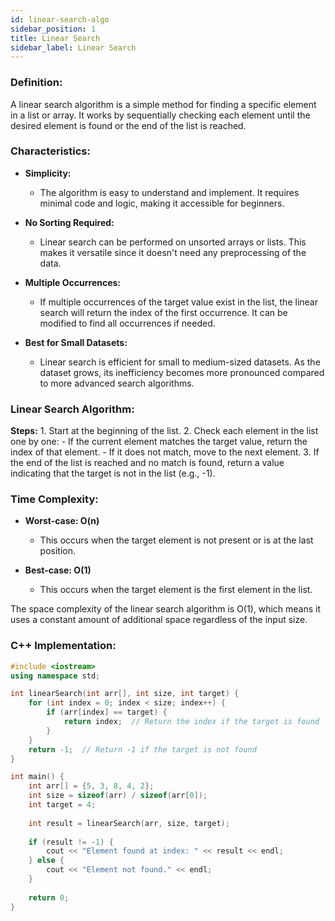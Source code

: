 ```yaml
---
id: linear-search-algo
sidebar_position: 1
title: Linear Search
sidebar_label: Linear Search
---
```


### Definition:

A linear search algorithm is a simple method for finding a specific element in a list or array. It works by sequentially checking each element until the desired element is found or the end of the list is reached.

### Characteristics:

- **Simplicity:**
  - The algorithm is easy to understand and implement. It requires minimal code and logic, making it accessible for beginners.

- **No Sorting Required:**
  - Linear search can be performed on unsorted arrays or lists. This makes it versatile since it doesn't need any preprocessing of the data.

- **Multiple Occurrences:**
  - If multiple occurrences of the target value exist in the list, the linear search will return the index of the first occurrence. It can be modified to find all occurrences if needed.

- **Best for Small Datasets:**
  - Linear search is efficient for small to medium-sized datasets. As the dataset grows, its inefficiency becomes more pronounced compared to more advanced search algorithms.

### Linear Search Algorithm:

**Steps:**
    1. Start at the beginning of the list.
    2. Check each element in the list one by one:
        - If the current element matches the target value, return the index of that element.
        - If it does not match, move to the next element.
    3. If the end of the list is reached and no match is found, return a value indicating that the target is not in the list (e.g., -1).

### Time Complexity:

- **Worst-case: O(n)**
  - This occurs when the target element is not present or is at the last position.

- **Best-case: O(1)**
  - This occurs when the target element is the first element in the list.

The space complexity of the linear search algorithm is O(1), which means it uses a constant amount of additional space regardless of the input size.

### C++ Implementation:

```cpp
#include <iostream>
using namespace std;

int linearSearch(int arr[], int size, int target) {
    for (int index = 0; index < size; index++) {
        if (arr[index] == target) {
            return index;  // Return the index if the target is found
        }
    }
    return -1;  // Return -1 if the target is not found
}

int main() {
    int arr[] = {5, 3, 8, 4, 2};
    int size = sizeof(arr) / sizeof(arr[0]);
    int target = 4;
    
    int result = linearSearch(arr, size, target);
    
    if (result != -1) {
        cout << "Element found at index: " << result << endl;
    } else {
        cout << "Element not found." << endl;
    }
    
    return 0;
}

```